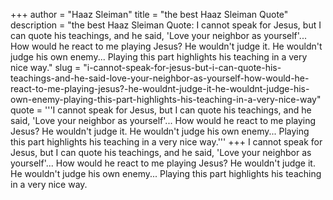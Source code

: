 +++
author = "Haaz Sleiman"
title = "the best Haaz Sleiman Quote"
description = "the best Haaz Sleiman Quote: I cannot speak for Jesus, but I can quote his teachings, and he said, 'Love your neighbor as yourself'... How would he react to me playing Jesus? He wouldn't judge it. He wouldn't judge his own enemy... Playing this part highlights his teaching in a very nice way."
slug = "i-cannot-speak-for-jesus-but-i-can-quote-his-teachings-and-he-said-love-your-neighbor-as-yourself-how-would-he-react-to-me-playing-jesus?-he-wouldnt-judge-it-he-wouldnt-judge-his-own-enemy-playing-this-part-highlights-his-teaching-in-a-very-nice-way"
quote = '''I cannot speak for Jesus, but I can quote his teachings, and he said, 'Love your neighbor as yourself'... How would he react to me playing Jesus? He wouldn't judge it. He wouldn't judge his own enemy... Playing this part highlights his teaching in a very nice way.'''
+++
I cannot speak for Jesus, but I can quote his teachings, and he said, 'Love your neighbor as yourself'... How would he react to me playing Jesus? He wouldn't judge it. He wouldn't judge his own enemy... Playing this part highlights his teaching in a very nice way.

